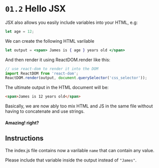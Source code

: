 # `01.2` Hello JSX

JSX also allows you easily include variables into your HTML, e.g:

```js
let age = 12;
```

We can create the following HTML varilable
```jsx
let output = <span> James is { age } years old </span>
```

And then render it using ReactDOM.render like this:
```jsx
// use react-dom to render it into the DOM
import ReactDOM from 'react-dom';
ReactDOM.render(output, document.querySelector('css_selector'));
```

The ultimate output in the HTML document will be:
```html
<span>James is 12 years old</span>
```

Basically, we are now ably too mix HTML and JS in the same file without having to concatenate and use strings.

#### Amazing! right?

## Instructions

The index.js file contains now a varilable `name` that can contain any value.

Please include that variable inside the output instead of `"James"`.